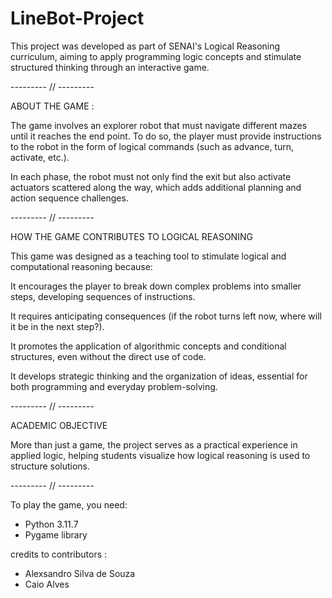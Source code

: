 # LineBot-Project

This project was developed as part of SENAI's Logical Reasoning curriculum, aiming to apply 
programming logic concepts and stimulate structured thinking through an interactive game.

--------- // ---------

ABOUT THE GAME :

The game involves an explorer robot that must navigate different mazes until it reaches the end 
point. To do so, the player must provide instructions to the robot in the form of logical commands 
(such as advance, turn, activate, etc.).

In each phase, the robot must not only find the exit but also activate actuators scattered along 
the way, which adds additional planning and action sequence challenges.

--------- // ---------

HOW THE GAME CONTRIBUTES TO LOGICAL REASONING

This game was designed as a teaching tool to stimulate logical and computational reasoning because:

It encourages the player to break down complex problems into smaller steps, developing sequences of 
instructions.

It requires anticipating consequences (if the robot turns left now, where will it be in the next 
step?).

It promotes the application of algorithmic concepts and conditional structures, even without the 
direct use of code.

It develops strategic thinking and the organization of ideas, essential for both programming and 
everyday problem-solving.

--------- // ---------

ACADEMIC OBJECTIVE

More than just a game, the project serves as a practical experience in applied logic, helping 
students visualize how logical reasoning is used to structure solutions.

--------- // ---------

To play the game, you need:
- Python 3.11.7
- Pygame library

credits to contributors :
- Alexsandro Silva de Souza
- Caio Alves
